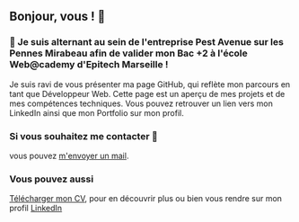 ## Bonjour, vous ! 👋

### 🔭 Je suis alternant au sein de l'entreprise Pest Avenue sur les Pennes Mirabeau afin de valider mon Bac +2 à l'école Web@cademy d'Epitech Marseille !
Je suis ravi de vous présenter ma page GitHub, qui reflète mon parcours en tant que Développeur Web.
Cette page est un aperçu de mes projets et de mes compétences techniques.
Vous pouvez retrouver un lien vers mon LinkedIn ainsi que mon Portfolio sur mon profil.

### Si vous souhaitez me contacter 💌
vous pouvez [m'envoyer un mail](mailto:lucas.emile.pro@gmail.com).
### Vous pouvez aussi 
[Télécharger mon CV](https://lucas-emile.fr/CV_EMILE_Lucas.pdf), pour en découvrir plus
ou bien vous rendre sur mon profil [LinkedIn](https://www.linkedin.com/in/lucasemile/)


<!--
**LucasEMILE/LucasEMILE** is a ✨ _special_ ✨ repository because its `README.md` (this file) appears on your GitHub profile.

Here are some ideas to get you started:

- 🔭 I’m currently working on ...
- 🌱 I’m currently learning ...
- 👯 I’m looking to collaborate on ...
- 🤔 I’m looking for help with ...
- 💬 Ask me about ...
- 📫 How to reach me: ...
- 😄 Pronouns: ...
- ⚡ Fun fact: ...
-->
